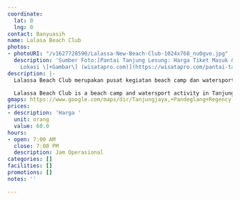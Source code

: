 ```yaml
---
coordinate:
  lat: 0
  lng: 0
contact: Banyuasih
name: Lalasa Beach Club
photos:
- photoURI: "/v1627728590/Lalassa-New-Beach-Club-1024x768_nu0gvo.jpg"
  description: 'Sumber Foto:[Pantai Tanjung Lesung: Harga Tiket Masuk & Rute Menuju
    Lokasi \[+Gambar\] (wisatapro.com)](https://wisatapro.com/pantai-tanjung-lesung/)'
description: |-
  Lalassa Beach Club merupakan pusat kegiatan beach camp dan watersport di Tanjung Lesung yang biasanya dikunjungi bersama dengan keluarga maupun teman- teman untuk berlibur serta menikmati sensasi pantai di Tanjung Lesung.

  Lalassa Beach Club is a beach camp and watersport activity in Tanjung Lesung which is usually visited by family and friends for vacations and to enjoy the sensation of the beach in Tanjung Lesung.
gmaps: https://www.google.com/maps/dir/Tanjungjaya,+Pandeglang+Regency,+Banten/LALASSA+NEW+BEACH+CLUB,+Tanjungjaya,+Pandeglang+Regency,+Banten/@-6.4959308,105.6430738,14z/data=!3m1!4b1!4m13!4m12!1m5!1m1!1s0x2e43b63acce06b03:0x942250a7534d42bb!2m2!1d105.652983!2d-6.5115909!1m5!1m1!1s0x2e43c91f17ad4129:0x6309680fdb3316a5!2m2!1d105.658757!2d-6.4804305
prices:
- description: 'Harga '
  unit: orang
  value: 60.0
hours:
- open: 7:00 AM
  close: 7:00 PM
  description: Jam Operasional
categories: []
facilities: []
promotions: []
notes: ''

---
```


